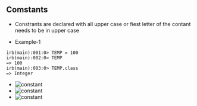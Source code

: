## Comstants 

* Constrants are declared with all upper case or fiest letter of the contant needs to be in upper case 


* Example-1

```
irb(main):001:0> TEMP = 100
irb(main):002:0> TEMP
=> 100
irb(main):003:0> TEMP.class
=> Integer
```

* ![constant](./image/image1.png)
* ![constant](./image/image2.png)
* ![constant](./image/image3.png)
